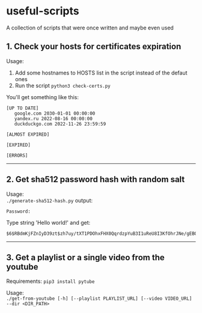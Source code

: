 # useful-scripts
A collection of scripts that were once written and maybe even used


## 1. Check your hosts for certificates expiration
Usage:
1. Add some hostnames to HOSTS list in the script instead of the defaut ones
2. Run the script
`python3 check-certs.py`

You'll get something like this:
```
[UP TO DATE]
   google.com 2030-01-01 00:00:00
   yandex.ru 2022-08-16 00:00:00
   duckduckgo.com 2022-11-26 23:59:59

[ALMOST EXPIRED]

[EXPIRED]

[ERRORS]
```
----

## 2. Get sha512 password hash with random salt
Usage:\
`./generate-sha512-hash.py`
output:
```
Password:
```
Type string 'Hello world!'
and get:
```
$6$RBdmKjFZnIyD39zt$zh7uy/tXT1PDOhxFHX0QqrdzpYuB3I1uReU8I3KfOhrJNe/gEBQNAmOWDZ.kG54yNxaIIbYkY6PiUIGu0Qclf/
```
----

## 3. Get a playlist or a single video from the youtube
Requirements: `pip3 install pytube`

Usage:\
`./get-from-youtube [-h] [--playlist PLAYLIST_URL] [--video VIDEO_URL] --dir <DIR_PATH>`
